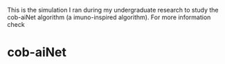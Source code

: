 This is the simulation I ran during my undergraduate research to study the cob-aiNet algorithm (a imuno-inspired algorithm). For more information check
# cob-aiNet
